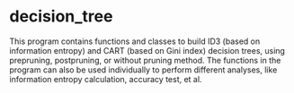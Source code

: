 # decision_tree
This program contains functions and classes to build ID3 (based on information entropy) and CART (based on Gini index) decision trees, using prepruning, postpruning, or without pruning method. The functions in the program can also be used individually to perform different analyses, like information entropy calculation, accuracy test, et al. 
